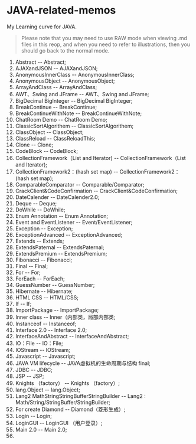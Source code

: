 # JAVA-related-memos
My Learning curve for JAVA.

> Please note that you may need to use RAW mode when viewing .md files in this reop, and when you need to refer to illustrations, then you should go back to the normal mode.


1. Abstract  --  Abstract; <br/>
2. AJAXandJSON  --  AJAXandJSON; <br/>
3. AnonymousInnerClass  --  AnonymousInnerClass; <br/>
4. AnonymousObject  --  AnonymousObject; <br/>
5. ArrayAndClass  --  ArrayAndClass; <br/>
6. AWT、Swing and JFrame  --  AWT、Swing and JFrame; <br/>
7. BigDecimal BigInteger  --  BigDecimal BigInteger; <br/>
8. BreakContinue  --  BreakContinue; <br/>
9. BreakContinueWithNote  --   BreakContinueWithNote; <br/>
10. ChatRoom Demo  --   ChatRoom Demo; <br/>
11. ClassicSortAlgorithem  --   ClassicSortAlgorithem; <br/>
12. ClassObject  --   ClassObject; <br/>
13. ClassReload  --   ClassReloadThis; <br/>
14. Clone  --   Clone; <br/>
15. CodeBlock  --   CodeBlock; <br/>
16. CollectionFramework（List and Iterator)  --   CollectionFramework（List and Iterator); <br/>
17. CollectionFramework2：(hash set map)  --   CollectionFramework2：(hash set map); <br/>
18. ComparableComparator  --   Comparable/Comparator; <br/>
19. CrackClient&CodeConfirmation  --   CrackClient&CodeConfirmation; <br/>
20. DateCalender  --   DateCalender2.0; <br/>
21. Deque  --   Deque; <br/>
22. DoWhile  --  DoWhile; <br/>
23. Enum Annotation  --  Enum Annotation; <br/>
24. Event and EventListener  --  Event/EventListener; <br/>
25. Exception  --  Exception; <br/>
26. ExceptionAdvanced  --  ExceptionAdvanced; <br/>
27. Extends  --  Extends; <br/>
28. ExtendsPaternal  --  ExtendsPaternal; <br/>
29. ExtendsPremium  --  ExtendsPremium; <br/>
30. Fibonacci  --  Fibonacci; <br/>
31. Final  --  Final; <br/>
32. For  --  For; <br/>
33. ForEach  --  ForEach; <br/>
34. GuessNumber  --  GuessNumber; <br/>
35. Hibernate  --  Hibernate; <br/>
36. HTML CSS  --  HTML/CSS; <br/>
37. If  --  If; <br/>
38. ImportPackage  --  ImportPackage; <br/>
39. Inner class  --  Inner（内部类，局部内部类; <br/>
40. Instanceof  --  Instanceof; <br/>
41. Interface 2.0  --  Interface 2.0; <br/>
42. InterfaceAndAbstract  --  InterfaceAndAbstract; <br/>
43. IO：File  --  IO：File; <br/>
44. IOStream  --  IOStream; <br/>
45. Javascript  --  Javascript; <br/>
46. JAVA VM lifecycle  --  JAVA虚拟机的生命周期与结构 final; <br/>
47. JDBC  --  JDBC; <br/>
48. JSP  --  JSP; <br/>
49. Knights （factory）  --  Knights （factory）; <br/>
50. lang.Object  --  lang.Object; <br/>
51. Lang2  MathStringStringBufferStringBuilder  --  Lang2 : Math/String/StringBuffer/StringBuilder; <br/>
52. For create Diamond  --  Diamond（菱形生成）; <br/>
53. Login  --  Login; <br/>
54. LoginGUI  --  LoginGUI （用户登录）; <br/>
55. Main 2.0  --  Main 2.0; <br/>
56.











